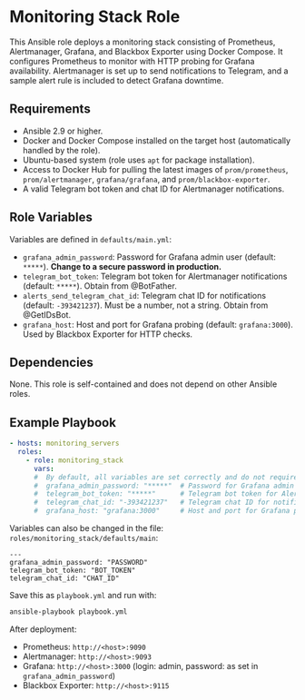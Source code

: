 # Monitoring Stack Role

This Ansible role deploys a monitoring stack consisting of Prometheus, Alertmanager, Grafana, and Blackbox Exporter using Docker Compose. It configures Prometheus to monitor with HTTP probing for Grafana availability. Alertmanager is set up to send notifications to Telegram, and a sample alert rule is included to detect Grafana downtime.

## Requirements

- Ansible 2.9 or higher.
- Docker and Docker Compose installed on the target host (automatically handled by the role).
- Ubuntu-based system (role uses `apt` for package installation).
- Access to Docker Hub for pulling the latest images of `prom/prometheus`, `prom/alertmanager`, `grafana/grafana`, and `prom/blackbox-exporter`.
- A valid Telegram bot token and chat ID for Alertmanager notifications.

## Role Variables

Variables are defined in `defaults/main.yml`:

- `grafana_admin_password`: Password for Grafana admin user (default: `*****`). **Change to a secure password in production.**
- `telegram_bot_token`: Telegram bot token for Alertmanager notifications (default: `*****`). Obtain from @BotFather.
- `alerts_send_telegram_chat_id`: Telegram chat ID for notifications (default: `-393421237`). Must be a number, not a string. Obtain from @GetIDsBot.
- `grafana_host`: Host and port for Grafana probing (default: `grafana:3000`). Used by Blackbox Exporter for HTTP checks.

## Dependencies

None. This role is self-contained and does not depend on other Ansible roles.

## Example Playbook

```yaml
- hosts: monitoring_servers
  roles:
    - role: monitoring_stack
      vars:
      #  By default, all variables are set correctly and do not require changes. You can change them if necessary
      #  grafana_admin_password: "*****"  # Password for Grafana admin user
      #  telegram_bot_token: "*****"      # Telegram bot token for Alertmanager notifications
      #  telegram_chat_id: "-393421237"   # Telegram chat ID for notifications
      #  grafana_host: "grafana:3000"     # Host and port for Grafana probing
```
Variables can also be changed in the file: `roles/monitoring_stack/defaults/main`:

```
---
grafana_admin_password: "PASSWORD"
telegram_bot_token: "BOT_TOKEN"
telegram_chat_id: "CHAT_ID"
```

Save this as `playbook.yml` and run with:
```bash
ansible-playbook playbook.yml
```

After deployment:
- Prometheus: `http://<host>:9090`
- Alertmanager: `http://<host>:9093`
- Grafana: `http://<host>:3000` (login: admin, password: as set in `grafana_admin_password`)
- Blackbox Exporter: `http://<host>:9115`
